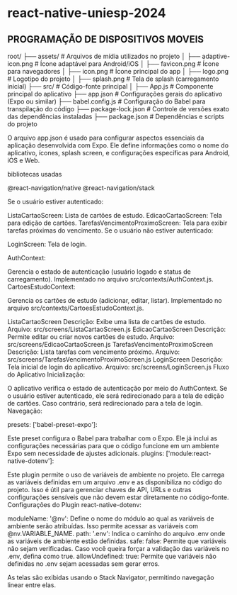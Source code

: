 ﻿# react-native-uniesp-2024

## PROGRAMAÇÃO DE DISPOSITIVOS MOVEIS

root/
├── assets/                  # Arquivos de mídia utilizados no projeto
│   ├── adaptive-icon.png    # Ícone adaptável para Android/iOS
│   ├── favicon.png          # Ícone para navegadores
│   ├── icon.png             # Ícone principal do app
│   ├── logo.png             # Logotipo do projeto
│   ├── splash.png           # Tela de splash (carregamento inicial)
├── src/                     # Código-fonte principal
│   ├── App.js               # Componente principal do aplicativo
├── app.json                 # Configurações gerais do aplicativo (Expo ou similar)
├── babel.config.js          # Configuração do Babel para transpilação do código
├── package-lock.json        # Controle de versões exato das dependências instaladas
├── package.json             # Dependências e scripts do projeto



O arquivo app.json é usado para configurar aspectos essenciais da aplicação desenvolvida com Expo. Ele define informações como o nome do aplicativo, ícones, splash screen, e configurações específicas para Android, iOS e Web.

bibliotecas usadas

@react-navigation/native
@react-navigation/stack

Se o usuário estiver autenticado:

ListaCartaoScreen: Lista de cartões de estudo.
EdicaoCartaoScreen: Tela para edição de cartões.
TarefasVencimentoProximoScreen: Tela para exibir tarefas próximas do vencimento.
Se o usuário não estiver autenticado:

LoginScreen: Tela de login.

AuthContext:

Gerencia o estado de autenticação (usuário logado e status de carregamento).
Implementado no arquivo src/contexts/AuthContext.js.
CartoesEstudoContext:

Gerencia os cartões de estudo (adicionar, editar, listar).
Implementado no arquivo src/contexts/CartoesEstudoContext.js.

ListaCartaoScreen
Descrição: Exibe uma lista de cartões de estudo.
Arquivo: src/screens/ListaCartaoScreen.js
EdicaoCartaoScreen
Descrição: Permite editar ou criar novos cartões de estudo.
Arquivo: src/screens/EdicaoCartaoScreen.js
TarefasVencimentoProximoScreen
Descrição: Lista tarefas com vencimento próximo.
Arquivo: src/screens/TarefasVencimentoProximoScreen.js
LoginScreen
Descrição: Tela inicial de login do aplicativo.
Arquivo: src/screens/LoginScreen.js
Fluxo do Aplicativo
Inicialização:

O aplicativo verifica o estado de autenticação por meio do AuthContext.
Se o usuário estiver autenticado, ele será redirecionado para a tela de edição de cartões.
Caso contrário, será redirecionado para a tela de login.
Navegação:

presets: ['babel-preset-expo']:

Este preset configura o Babel para trabalhar com o Expo. Ele já inclui as configurações necessárias para que o código funcione em um ambiente Expo sem necessidade de ajustes adicionais.
plugins: ['module:react-native-dotenv']:

Este plugin permite o uso de variáveis de ambiente no projeto. Ele carrega as variáveis definidas em um arquivo .env e as disponibiliza no código do projeto. Isso é útil para gerenciar chaves de API, URLs e outras configurações sensíveis que não devem estar diretamente no código-fonte.
Configurações do Plugin react-native-dotenv:

moduleName: '@nv': Define o nome do módulo ao qual as variáveis de ambiente serão atribuídas. Isso permite acessar as variáveis com @nv.VARIABLE_NAME.
path: '.env': Indica o caminho do arquivo .env onde as variáveis de ambiente estão definidas.
safe: false: Permite que variáveis não sejam verificadas. Caso você queira forçar a validação das variáveis no .env, defina como true.
allowUndefined: true: Permite que variáveis não definidas no .env sejam acessadas sem gerar erros.

As telas são exibidas usando o Stack Navigator, permitindo navegação linear entre elas.
